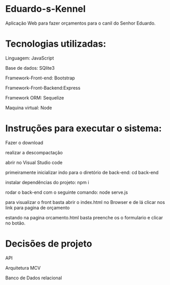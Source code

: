 # Eduardo-s-Kennel
Aplicação Web para fazer orçamentos para o canil do Senhor Eduardo.

# Tecnologias utilizadas:
<p>Linguagem: JavaScript</p>
<p>Base de dados: SQlite3</p>
<p>Framework-Front-end: Bootstrap</p>
<p>Framework-Front-Backend:Express</p>
<p>Framework ORM: Sequelize</p>
<p>Maquina virtual: Node</p>


# Instruções para executar o sistema:
<p>Fazer o download</p>
<p>realizar a descompactação </p>
<p>abrir no Visual Studio code</p>
<p>primeiramente inicializar indo para o diretório de back-end: cd back-end </p>
<p>instalar dependências do projeto: npm i</p>
<p>rodar o back-end com o seguinte comando: node serve.js </p>
<p>para visualizar o front basta abrir o index.html no Browser e de lá clicar nos link para pagina de orçamento</p>
<p>estando na pagina orcamento.html basta preenche os o formulario e clicar no botão.</p>


# Decisões de projeto
<p>API</p>
<p>Arquitetura MCV</p>
<p>Banco de Dados relacional</p>

